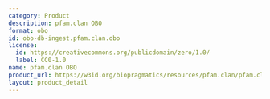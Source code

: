```yaml
---
category: Product
description: pfam.clan OBO
format: obo
id: obo-db-ingest.pfam.clan.obo
license:
  id: https://creativecommons.org/publicdomain/zero/1.0/
  label: CC0-1.0
name: pfam.clan OBO
product_url: https://w3id.org/biopragmatics/resources/pfam.clan/pfam.clan.obo
layout: product_detail
---
```

